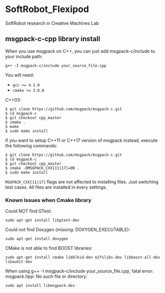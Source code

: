 # SoftRobot_Flexipod
SoftRobot research in Creative Machines Lab
## msgpack-c-cpp library install
When you use msgpack on C++, you can just add msgpack-c/include to your include path:

    g++ -I msgpack-c/include your_source_file.cpp

You will need:

 - `gcc >= 4.1.0`
 - `cmake >= 3.0.0`

C++03:

    $ git clone https://github.com/msgpack/msgpack-c.git
    $ cd msgpack-c
    $ git checkout cpp_master
    $ cmake .
    $ make
    $ sudo make install

If you want to setup C++11 or C++17 version of msgpack instead,
execute the following commands:

    $ git clone https://github.com/msgpack/msgpack-c.git
    $ cd msgpack-c
    $ git checkout cpp_master
    $ cmake -DMSGPACK_CXX[11|17]=ON .
    $ sudo make install

`MSGPACK_CXX[11|17]` flags are not affected to installing files. Just switching test cases. All files are installed in every settings.

### Known Issues when Cmake library
Could NOT find GTest:

    sudo apt-get install libgtest-dev
    
Could not find Doxygen (missing: DOXYGEN_EXECUTABLE):

    sudo apt-get install doxygen
    
CMake is not able to find BOOST libraries:

    sudo apt-get install cmake libblkid-dev e2fslibs-dev libboost-all-dev libaudit-dev
    
When using g++ -I msgpack-c/include your_source_file.cpp, fatal error: msgpack.hpp: No such file or directory:

    sudo apt install libmsgpack-dev

